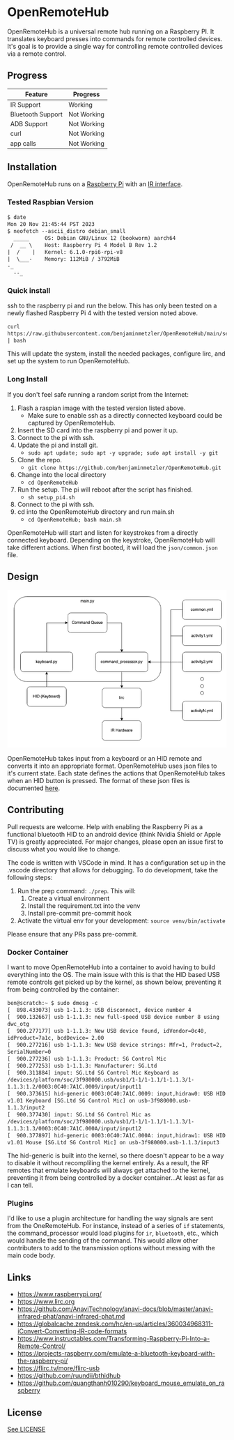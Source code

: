 # OpenRemoteHub

OpenRemoteHub is a universal remote hub running on a Raspberry PI. It translates keyboard presses into commands for remote controlled devices. It's goal is to provide a single way for controlling remote controlled devices via a remote control.

## Progress

| Feature           | Progress           |
| ----------------- | ------------------ |
| IR Support        | Working            |
| Bluetooth Support | Not Working        |
| ADB Support       | Not Working        |
| curl              | Not Working        |
| app calls         | Not Working        |

## Installation

OpenRemoteHub runs on a [Raspberry Pi](https://www.raspberrypi.org/) with an [IR interface](https://www.crowdsupply.com/anavi-technology/infrared-phat).

### Tested Raspbian Version

``` shell
$ date
Mon 20 Nov 21:45:44 PST 2023
$ neofetch --ascii_distro debian_small
  _____     OS: Debian GNU/Linux 12 (bookworm) aarch64
 /  __ \    Host: Raspberry Pi 4 Model B Rev 1.2
|  /    |   Kernel: 6.1.0-rpi6-rpi-v8
|  \___-    Memory: 112MiB / 3792MiB
-_
  --_
```

### Quick install

ssh to the raspberry pi and run the below. This has only been tested on a newly flashed Raspberry Pi 4 with the tested version noted above.

```shell
curl https://raw.githubusercontent.com/benjaminmetzler/OpenRemoteHub/main/setup_pi4.sh | bash
```

This will update the system, install the needed packages, configure lirc, and set up the system to run OpenRemoteHub.

### Long Install

If you don't feel safe running a random script from the Internet:

1. Flash a raspian image with the tested version listed above.
    * Make sure to enable ssh as a directly connected keyboard could be captured by OpenRemoteHub.
1. Insert the SD card into the raspberry pi and power it up.
1. Connect to the pi with ssh.
1. Update the pi and install git.
    * `sudo apt update; sudo apt -y upgrade; sudo apt install -y git`
1. Clone the repo.
    * `git clone https://github.com/benjaminmetzler/OpenRemoteHub.git`
1. Change into the local directory
    * `cd OpenRemoteHub`
1. Run the setup. The pi will reboot after the script has finished.
    * `sh setup_pi4.sh`
1. Connect to the pi with ssh.
1. cd into the OpenRemoteHub directory and run main.sh
    * `cd OpenRemoteHub; bash main.sh`

OpenRemoteHub will start and listen for keystrokes from a directly connected keyboard. Depending on the keystroke, OpenRemoteHub will take different actions. When first booted, it will load the `json/common.json` file.

## Design

![Architecture Diagram](documentation/MR_Diagram.png)

OpenRemoteHub takes input from a keyboard or an HID remote and converts it into an appropriate format. OpenRemoteHub uses json files to it's current state. Each state defines the actions that OpenRemoteHub takes when an HID button is pressed. The format of these json files is documented [here](documentation/json_format.md).

## Contributing

Pull requests are welcome. Help with enabling the Raspberry Pi as a functional bluetooth HID to an android device (think Nvidia Shield or Apple TV) is greatly appreciated. For major changes, please open an issue first to discuss what you would like to change.

The code is written with VSCode in mind. It has a configuration set up in the .vscode directory that allows for debugging. To do development, take the following steps:

1. Run the prep command: `./prep`. This will:
    1. Create a virtual environment
    1. Install the requirement.txt into the venv
    1. Install pre-commit pre-commit hook
1. Activate the virtual env for your development: `source venv/bin/activate`

Please ensure that any PRs pass pre-commit.

### Docker Container

I want to move OpenRemoteHub into a container to avoid having to build everything into the OS. The main issue with this is that the HID based USB remote controls get picked up by the kernel, as shown below, preventing it from being controlled by the container:

``` log
ben@scratch:~ $ sudo dmesg -c
[  898.433073] usb 1-1.1.3: USB disconnect, device number 4
[  900.132667] usb 1-1.1.3: new full-speed USB device number 8 using dwc_otg
[  900.277177] usb 1-1.1.3: New USB device found, idVendor=0c40, idProduct=7a1c, bcdDevice= 2.00
[  900.277216] usb 1-1.1.3: New USB device strings: Mfr=1, Product=2, SerialNumber=0
[  900.277236] usb 1-1.1.3: Product: SG Control Mic
[  900.277253] usb 1-1.1.3: Manufacturer: SG.Ltd
[  900.311884] input: SG.Ltd SG Control Mic Keyboard as /devices/platform/soc/3f980000.usb/usb1/1-1/1-1.1/1-1.1.3/1-1.1.3:1.2/0003:0C40:7A1C.0009/input/input11
[  900.373615] hid-generic 0003:0C40:7A1C.0009: input,hidraw0: USB HID v1.01 Keyboard [SG.Ltd SG Control Mic] on usb-3f980000.usb-1.1.3/input2
[  900.377430] input: SG.Ltd SG Control Mic as /devices/platform/soc/3f980000.usb/usb1/1-1/1-1.1/1-1.1.3/1-1.1.3:1.3/0003:0C40:7A1C.000A/input/input12
[  900.377897] hid-generic 0003:0C40:7A1C.000A: input,hidraw1: USB HID v1.01 Mouse [SG.Ltd SG Control Mic] on usb-3f980000.usb-1.1.3/input3
```

The hid-generic is built into the kernel, so there doesn't appear to be a way to disable it without recompliling the kernel entirely. As a result, the RF remotes that emulate keyboards will always get attached to the kernel, preventing it from being controlled by a docker container...At least as far as I can tell.

### Plugins

I'd like to use a plugin architecture for handling the way signals are sent from the OneRemoteHub. For instance, instead of a series of `if` statements, the command_processor would load plugins for `ir`, `bluetooth`, etc., which would handle the sending of the command. This would allow other contributers to add to the transmission options without messing with the main code body.

## Links

* https://www.raspberrypi.org/
* https://www.lirc.org
* https://github.com/AnaviTechnology/anavi-docs/blob/master/anavi-infrared-phat/anavi-infrared-phat.md
* https://globalcache.zendesk.com/hc/en-us/articles/360034968311-iConvert-Converting-IR-code-formats
* https://www.instructables.com/Transforming-Raspberry-Pi-Into-a-Remote-Control/
* https://projects-raspberry.com/emulate-a-bluetooth-keyboard-with-the-raspberry-pi/
* https://flirc.tv/more/flirc-usb
* https://github.com/ruundii/bthidhub
* https://github.com/quangthanh010290/keyboard_mouse_emulate_on_raspberry

## License

[See LICENSE](https://github.com/benjaminmetzler/OpenRemoteHub/blob/main/LICENSE)
